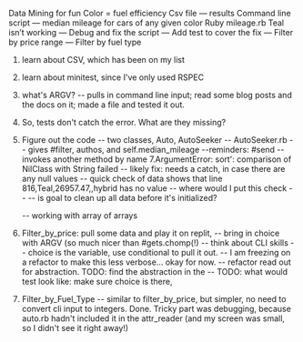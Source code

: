 
Data Mining for fun 
Color = fuel efficiency
Csv file — results 
Command line script — median mileage for cars of any given color 
Ruby mileage.rb <color> 
Teal isn’t working 
— Debug and fix the script 
— Add test to cover the fix 
— Filter by price range 
— Filter by fuel type 

1. learn about CSV, which has been on my list 
2. learn about minitest, since I've only used RSPEC
3. what's ARGV? 
   -- pulls in command line input; read some blog posts and the docs on it; made a file and tested it out.  
4. So, tests don't catch the error. What are they missing? 
5. Figure out the code 
    -- two classes, Auto, AutoSeeker
   -- AutoSeeker.rb -- gives #filter, authos, and self.median_mileage
    --reminders: #send -- invokes another method by name 
7.ArgumentError: sort': comparison of NilClass with String failed
    -- likely fix: needs a catch, in case there are any null values 
    -- quick check of data shows that line 816,Teal,26957.47,,hybrid has no value 
    -- where would I put this check -- 
        -- is goal to clean up all data before it's initialized? 
        
    -- working with array of arrays 
8. Filter_by_price: pull some data and play it on replit, 
    -- bring in choice with ARGV (so much nicer than #gets.chomp(!)
    -- think about CLI skills -- choice is the variable, use conditional to pull it out. 
    -- I am freezing on a refactor to make this less verbose... okay for now. 
    -- refactor read out for abstraction. TODO: find the abstraction in the 
    -- TODO: what would test look like: make sure choice is there,
9. Filter_by_Fuel_Type 
  -- similar to filter_by_price, but simpler, no need to convert cli input to integers. Done. Tricky part was debugging, because auto.rb hadn't included it in the attr_reader (and my screen was small, so I didn't see it right away!)
  

